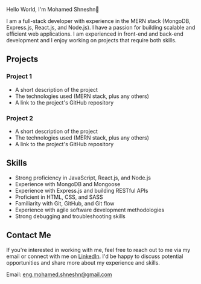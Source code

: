 Hello World, I'm Mohamed Shneshn👋



I am a full-stack developer with experience in the MERN stack (MongoDB, Express.js, React.js, and Node.js). I have a passion for building scalable and efficient web applications. I am experienced in front-end and back-end development and I enjoy working on projects that require both skills.

## Projects

### Project 1
- A short description of the project
- The technologies used (MERN stack, plus any others)
- A link to the project's GitHub repository

### Project 2
- A short description of the project
- The technologies used (MERN stack, plus any others)
- A link to the project's GitHub repository

## Skills

- Strong proficiency in JavaScript, React.js, and Node.js
- Experience with MongoDB and Mongoose
- Experience with Express.js and building RESTful APIs
- Proficient in HTML, CSS, and SASS
- Familiarity with Git, GitHub, and Git flow
- Experience with agile software development methodologies
- Strong debugging and troubleshooting skills

## Contact Me

If you're interested in working with me, feel free to reach out to me via my email or connect with me on [LinkedIn](https://www.linkedin.com/in/mohamed-shneshn-a9188094/). I'd be happy to discuss potential opportunities and share more about my experience and skills.

Email: eng.mohamed.shneshn@gmail.com


